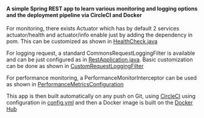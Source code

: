 #### A simple Spring REST app to learn various monitoring and logging options and the deployment pipeline via CircleCI and Docker

For monitoring, there exists Actuator which has by default 2 services actuator/health and actuator/info enable just by adding the dependency in pom. 
This can be customized as shown in [HealthCheck.java](https://github.com/abykoshy/spring-rest-ci/blob/master/src/main/java/com/ak/spring/rest/monitor/HealthCheck.java)

For logging request, a standard CommonsRequestLoggingFilter is available and can be just configured as in [RestApplication.java](https://github.com/abykoshy/spring-rest-ci/blob/master/src/main/java/com/ak/spring/rest/RestApplication.java). 
Basic customization can be done as shown in [CustomRequestLoggingFilter](https://github.com/abykoshy/spring-rest-ci/blob/master/src/main/java/com/ak/spring/rest/logging/CustomRequestLoggingFilter.java)

For performance monitoring, a PerformanceMonitorInterceptor can be used as shown in [PerformanceMetricsConfiguration](https://github.com/abykoshy/spring-rest-ci/blob/master/src/main/java/com/ak/spring/rest/monitor/PerformanceMetricsConfiguration.java)

This app is then built automatically on any push on Git, using [CircleCI](https://circleci.com) using configuration in [config.yml](https://github.com/abykoshy/spring-rest-ci/blob/master/.circleci/config.yml) and then a Docker image is built on the [Docker Hub](https://hub.docker.com)
